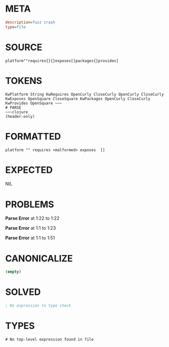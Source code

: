 # META
~~~ini
description=fuzz crash
type=file
~~~
# SOURCE
~~~roc
platform""requires{}{}exposes[]packages{}provides[
~~~
# TOKENS
~~~text
KwPlatform String KwRequires OpenCurly CloseCurly OpenCurly CloseCurly KwExposes OpenSquare CloseSquare KwPackages OpenCurly CloseCurly KwProvides OpenSquare ~~~
# PARSE
~~~clojure
(header-only)
~~~
# FORMATTED
~~~roc
platform "" requires <malformed> exposes  []

~~~
# EXPECTED
NIL
# PROBLEMS
**Parse Error**
at 1:22 to 1:22

**Parse Error**
at 1:1 to 1:23

**Parse Error**
at 1:1 to 1:51

# CANONICALIZE
~~~clojure
(empty)
~~~
# SOLVED
~~~clojure
; No expression to type check
~~~
# TYPES
~~~roc
# No top-level expression found in file
~~~
